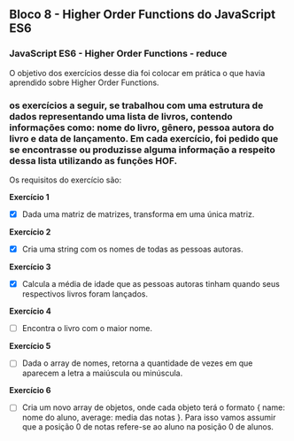 ## Bloco 8 - Higher Order Functions do JavaScript ES6
### JavaScript ES6 - Higher Order Functions - reduce

O objetivo dos exercícios desse dia foi colocar em prática o que havia aprendido sobre Higher Order Functions.

### os exercícios a seguir, se trabalhou com uma estrutura de dados representando uma lista de livros, contendo informações como: nome do livro, gênero, pessoa autora do livro e data de lançamento. Em cada exercício, foi pedido que se encontrasse ou produzisse alguma informação a respeito dessa lista utilizando as funções HOF.

Os requisitos do exercí­cio são:

**Exercício 1**
- [x] Dada uma matriz de matrizes, transforma em uma única matriz.

**Exercício 2**
- [x] Cria uma string com os nomes de todas as pessoas autoras.

**Exercício 3**
- [x] Calcula a média de idade que as pessoas autoras tinham quando seus respectivos livros foram lançados.

**Exercício 4**
- [ ] Encontra o livro com o maior nome.

**Exercício 5**
- [ ] Dada o array de nomes, retorna a quantidade de vezes em que aparecem a letra a maiúscula ou minúscula.

**Exercício 6**
- [ ] Cria um novo array de objetos, onde cada objeto terá o formato { name: nome do aluno, average: media das notas }. Para isso vamos assumir que a posição 0 de notas refere-se ao aluno na posição 0 de alunos.
